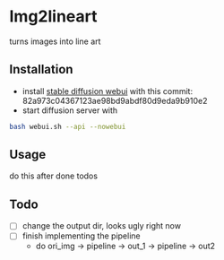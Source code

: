 # Img2lineart
turns images into line art

## Installation
- install [stable diffusion webui](https://github.com/AUTOMATIC1111/stable-diffusion-webui) with this commit: 82a973c04367123ae98bd9abdf80d9eda9b910e2
- start diffusion server with
```bash
bash webui.sh --api --nowebui
```

## Usage
do this after done todos

## Todo
- [ ] change the output dir, looks ugly right now
- [ ] finish implementing the pipeline
    - do ori_img -> pipeline -> out_1 -> pipeline -> out2
